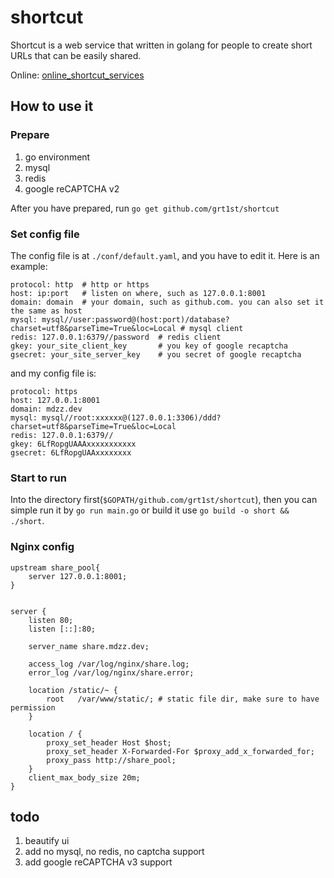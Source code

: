 # shortcut
Shortcut is a web service that written in golang for people to create short URLs that can be easily shared.

Online: [online_shortcut_services](https://share.mdzz.dev/)

## How to use it

### Prepare

1. go environment
2. mysql
3. redis
4. google reCAPTCHA v2

After you have prepared, run `go get github.com/grt1st/shortcut`

### Set config file

The config file is at `./conf/default.yaml`, and you have to edit it. Here is an example:

```
protocol: http  # http or https
host: ip:port   # listen on where, such as 127.0.0.1:8001
domain: domain  # your domain, such as github.com. you can also set it the same as host
mysql: mysql//user:password@(host:port)/database?charset=utf8&parseTime=True&loc=Local # mysql client
redis: 127.0.0.1:6379//password  # redis client
gkey: your_site_client_key       # you key of google recaptcha
gsecret: your_site_server_key    # you secret of google recaptcha
```

and my config file is:

```
protocol: https
host: 127.0.0.1:8001
domain: mdzz.dev
mysql: mysql//root:xxxxxx@(127.0.0.1:3306)/ddd?charset=utf8&parseTime=True&loc=Local
redis: 127.0.0.1:6379//
gkey: 6LfRopgUAAAxxxxxxxxxxx
gsecret: 6LfRopgUAAxxxxxxxx
```

### Start to run

Into the directory first(`$GOPATH/github.com/grt1st/shortcut`), then you can simple run it by `go run main.go` or build it use `go build -o short && ./short`.

### Nginx config

```
upstream share_pool{
    server 127.0.0.1:8001;
}


server {
	listen 80;
	listen [::]:80;

	server_name share.mdzz.dev;

	access_log /var/log/nginx/share.log;
    error_log /var/log/nginx/share.error;

    location /static/~ {
        root   /var/www/static/; # static file dir, make sure to have permission
    }

	location / {
        proxy_set_header Host $host;
        proxy_set_header X-Forwarded-For $proxy_add_x_forwarded_for;
        proxy_pass http://share_pool;
	}
	client_max_body_size 20m;
}
```

## todo

1. beautify ui
2. add no mysql, no redis, no captcha support
3. add google reCAPTCHA v3 support